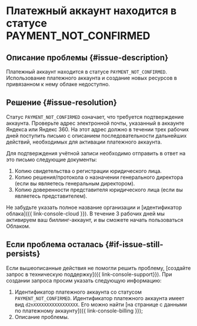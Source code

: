 # Платежный аккаунт находится в статусе PAYMENT_NOT_CONFIRMED


## Описание проблемы {#issue-description}

Платежный аккаунт находится в статусе `PAYMENT_NOT_CONFIRMED`.
Использование платежного аккаунта и создание новых ресурсов в привязанном к нему облаке недоступно.


## Решение {#issue-resolution}

Статус `PAYMENT_NOT_CONFIRMED` означает, что требуется подтверждение аккаунта.
Проверьте адрес электронной почты, указанный в аккаунте Яндекса или Яндекс 360.
На этот адрес должно в течении трех рабочих дней поступить письмо с описанием последовательности дальнейших действий, необходимых для активации платежного аккаунта.

Для подтверждения учётной записи необходимо отправить в ответ на это письмо следующие документы:

1. Копию свидетельства о регистрации юридического лица.
2. Копию решения/протокола о назначении генерального директора (если вы являетесь генеральным директором).
3. Копию доверенности представителя юридического лица (если вы являетесь представителем).

Не забудьте указать полное название организации и [идентификатор облака]({{ link-console-cloud }}).
В течение 3 рабочих дней мы активируем ваш биллинг-аккаунт, и вы сможете начать пользоваться Облаком.

## Если проблема осталась {#if-issue-still-persists}

Если вышеописанные действия не помогли решить проблему, [создайте запрос в техническую поддержку]({{ link-console-support}}).
При создании запроса просим указать следующую информацию:

1. Идентификатор платежного аккаунта со статусом  `PAYMENT_NOT_CONFIRMED`.
Идентификатор платежного аккаунта имеет вид `d2nXXXXXXXXXXXXXXXXX`. Его можно найти [на странице с данными по платежному аккаунту]({{ link-console-billing }});
2. Описание проблемы.
